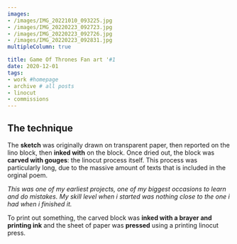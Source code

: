 ```yaml
---
images:
- /images/IMG_20221010_093225.jpg
- /images/IMG_20220223_092723.jpg
- /images/IMG_20220223_092726.jpg
- /images/IMG_20220223_092831.jpg
multipleColumn: true

title: Game Of Thrones Fan art '#1
date: 2020-12-01
tags:
- work #homepage
- archive # all posts
- linocut
- commissions
---
```


## The technique

The **sketch** was originally drawn on transparent paper, then reported on the lino block, then **inked with** on the block. Once dried out, the block was **carved with gouges**: the linocut process itself. This process was particularly long, due to the massive amount of texts that is included in the orginal poem. 

*This was one of my earliest projects, one of my biggest occasions to learn and do mistakes. My skill level when i started was nothing close to the one i had when i finished it.*

To print out something, the carved block was **inked with a brayer and printing ink** and the sheet of paper was **pressed** using a printing linocut press.